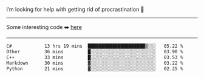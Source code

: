 I’m looking for help with getting rid of procrastination 🤔

-----

Some interesting code :arrow_right: [here](https://github.com/zhen8838/playground)

-----

<!--START_SECTION:waka-->

```txt
C#            13 hrs 19 mins  █████████████████████▒░░░   85.22 %
Other         36 mins         █░░░░░░░░░░░░░░░░░░░░░░░░   03.90 %
C++           33 mins         █░░░░░░░░░░░░░░░░░░░░░░░░   03.53 %
Markdown      30 mins         ▓░░░░░░░░░░░░░░░░░░░░░░░░   03.22 %
Python        21 mins         ▓░░░░░░░░░░░░░░░░░░░░░░░░   02.25 %
```

<!--END_SECTION:waka-->

<!--
**zhen8838/zhen8838** is a ✨ _special_ ✨ repository because its `README.md` (this file) appears on your GitHub profile.

Here are some ideas to get you started:

- 🔭 I’m currently working on ...
- 🌱 I’m currently learning ...
- 👯 I’m looking to collaborate on ...
 ...
- 💬 Ask me about ...
- 📫 How to reach me: ...
- 😄 Pronouns: ...
- ⚡ Fun fact: ...
-->

